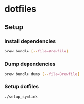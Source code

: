 # dotfiles

## Setup

### Install dependencies

```bash
brew bundle [--file=Brewfile]
```

### Dump dependencies

```bash
brew bundle dump [--file=Brewfile]
```

### Setup dotfiles

```bash
./setup_symlink
```
